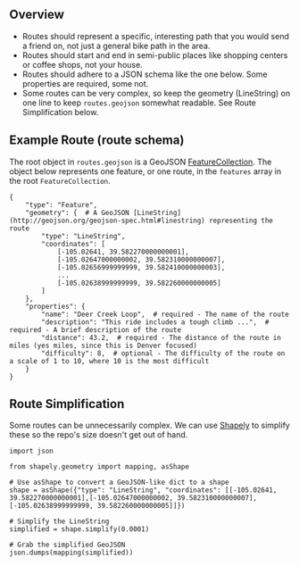 ## Overview

* Routes should represent a specific, interesting path that you would send a friend on, not just a general bike path in the area.
* Routes should start and end in semi-public places like shopping centers or coffee shops, not your house.
* Routes should adhere to a JSON schema like the one below. Some properties are required, some not.
* Some routes can be very complex, so keep the geometry (LineString) on one line to keep `routes.geojson` somewhat readable. See Route Simplification below.

## Example Route (route schema)

The root object in `routes.geojson` is a GeoJSON [FeatureCollection](http://geojson.org/geojson-spec.html#feature-collection-objects). The object below represents one feature, or one route, in the `features` array in the root `FeatureCollection`.

    {
        "type": "Feature",
        "geometry": {  # A GeoJSON [LineString](http://geojson.org/geojson-spec.html#linestring) representing the route
            "type": "LineString",
            "coordinates": [
                [-105.02641, 39.582270000000001],
                [-105.02647000000002, 39.582310000000007],
                [-105.02656999999999, 39.582410000000003],
                ...
                [-105.02638999999999, 39.582260000000005]
            ]
        },
        "properties": {
            "name": "Deer Creek Loop",  # required - The name of the route
            "description": "This ride includes a tough climb ...",  # required - A brief description of the route
            "distance": 43.2,  # required - The distance of the route in miles (yes miles, since this is Denver focused)
            "difficulty": 8,  # optional - The difficulty of the route on a scale of 1 to 10, where 10 is the most difficult
        }
    }

## Route Simplification

Some routes can be unnecessarily complex. We can use [Shapely](http://toblerity.github.io/shapely/manual.html) to simplify these so the repo's size doesn't get out of hand.

    import json

    from shapely.geometry import mapping, asShape

    # Use asShape to convert a GeoJSON-like dict to a shape
    shape = asShape({"type": "LineString", "coordinates": [[-105.02641, 39.582270000000001],[-105.02647000000002, 39.582310000000007],[-105.02638999999999, 39.582260000000005]]})

    # Simplify the LineString
    simplified = shape.simplify(0.0001)

    # Grab the simplified GeoJSON
    json.dumps(mapping(simplified))
